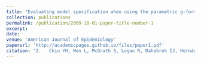 ```yaml
---
title: "Evaluating model specification when using the parametric g-formula in the presence of censoring"
collection: publications
permalink: /publication/2009-10-01-paper-title-number-1
excerpt: 
date: 
venue: 'American Journal of Epidemiology'
paperurl: 'http://academicpages.github.io/files/paper1.pdf'
citation: '2.	Chiu YH, Wen L, McGrath S, Logan R, Dahabreh IJ, Hernán MA. (2023). &quot;Paper Title Number 1.&quot; <i>American Journal of Epidemiology</i>. In Press.'
---
```

